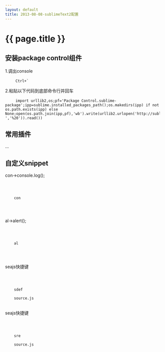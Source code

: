 ```yaml
---
layout: default
title: 2013-08-08-sublimeText2配置
---
```

<h1>{{ page.title }}</h1>
<h2>安装package control组件</h2>
<p>1.调出console</p>
<pre>
	<code>Ctrl+`</code>	
</pre>
<p>2.粘贴以下代码到底部命令行并回车</p>
<pre>
	<code>import urllib2,os;pf='Package Control.sublime-package';ipp=sublime.installed_packages_path();os.makedirs(ipp) if not os.path.exists(ipp) else None;open(os.path.join(ipp,pf),'wb').write(urllib2.urlopen('http://sublime.wbond.net/'+pf.replace(' ','%20')).read())</code>
</pre>
<h2>常用插件</h2>
<p>...</p>
<h2>自定义snippet</h2>
<p>con->console.log();</p>
<pre>
	<code><snippet>
	<content><![CDATA[
console.log(${1});
]]></content>
	<!-- Optional: Set a tabTrigger to define how to trigger the snippet -->
	<tabTrigger>con</tabTrigger>
	<!-- Optional: Set a scope to limit where the snippet will trigger -->
	<scope></scope>
</snippet></code>
</pre>
<p>al->alert();</p>
<pre>
	<code><snippet>
	<content><![CDATA[
alert(${1});
]]></content>
	<!-- Optional: Set a tabTrigger to define how to trigger the snippet -->
	<tabTrigger>al</tabTrigger>
	<!-- Optional: Set a scope to limit where the snippet will trigger -->
	<scope></scope>
</snippet></code>
</pre>
<p>seajs快捷键</p>
<pre>
	<code><snippet>
	<content><![CDATA[
define(function(require, exports, module){
	${1:/*code*/}
});
]]></content>
	<!-- Optional: Set a tabTrigger to define how to trigger the snippet -->
	<tabTrigger>sdef</tabTrigger>
	<!-- Optional: Set a scope to limit where the snippet will trigger -->
	<scope>source.js</scope>
</snippet></code>
</pre>
<p>seajs快捷键</p>
<pre>
	<code><snippet>
	<content><![CDATA[
var ${1} = require("${2}");
]]></content>
	<!-- Optional: Set a tabTrigger to define how to trigger the snippet -->
	<tabTrigger>sre</tabTrigger>
	<!-- Optional: Set a scope to limit where the snippet will trigger -->
	<scope>source.js</scope>
</snippet></code>
</pre>
